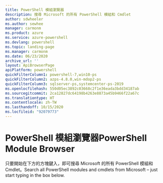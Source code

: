 ```yaml
---
title: PowerShell 模組瀏覽器
description: 搜尋 Microsoft 的所有 PowerShell 模組和 Cmdlet
author: sdwheeler
ms.author: sewhee
manager: carmonm
ms.product: azure
ms.service: azure-powershell
ms.devlang: powershell
ms.topic: landing-page
ms.manager: carmonm
ms.date: 06/23/2020
archive_url: ''
layout: ApiBrowserPage
apiPlatform: powershell
quickFilterColumn1: powershell-7,win10-ps
quickFilterColumn2: azps-4.8.0,win-mdop2-ps
quickFilterColumn3: sqlserver-ps,systemcenter-ps-2019
ms.openlocfilehash: 550d05ec3892c03668c2f1e36eada3bdd34187ab
ms.sourcegitcommit: 2ca12827dc64198b4263e8873a45b9466f22a67c
ms.translationtype: HT
ms.contentlocale: zh-TW
ms.lasthandoff: 10/15/2020
ms.locfileid: "92079773"
---
```

# <a name="powershell-module-browser"></a><span data-ttu-id="fb357-103">PowerShell 模組瀏覽器</span><span class="sxs-lookup"><span data-stu-id="fb357-103">PowerShell Module Browser</span></span>

<span data-ttu-id="fb357-104">只要開始在下方的方塊鍵入，即可搜尋 Microsoft 的所有 PowerShell 模組和 Cmdlet。</span><span class="sxs-lookup"><span data-stu-id="fb357-104">Search all PowerShell modules and cmdlets from Microsoft – just start typing in the box below.</span></span>
